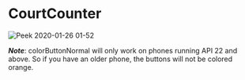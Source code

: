 # CourtCounter

![Peek 2020-01-26 01-52](https://user-images.githubusercontent.com/40022621/73580893-a05dd880-4487-11ea-8b89-891948ad586a.gif)


**_Note_**: colorButtonNormal will only work on phones running API 22 and above. So if you have an older phone, the buttons will not be colored orange.

